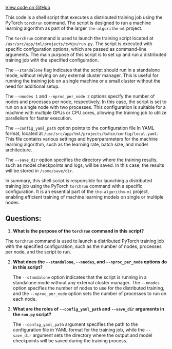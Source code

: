 [View code on GitHub](https://github.com/twitter/the-algorithm-ml/blob/master/projects/twhin/scripts/run_in_docker.sh)

This code is a shell script that executes a distributed training job using the PyTorch `torchrun` command. The script is designed to run a machine learning algorithm as part of the larger `the-algorithm-ml` project.

The `torchrun` command is used to launch the training script located at `/usr/src/app/tml/projects/twhin/run.py`. The script is executed with specific configuration options, which are passed as command-line arguments. The main purpose of this script is to set up and run a distributed training job with the specified configuration.

The `--standalone` flag indicates that the script should run in a standalone mode, without relying on any external cluster manager. This is useful for running the training job on a single machine or a small cluster without the need for additional setup.

The `--nnodes 1` and `--nproc_per_node 2` options specify the number of nodes and processes per node, respectively. In this case, the script is set to run on a single node with two processes. This configuration is suitable for a machine with multiple GPUs or CPU cores, allowing the training job to utilize parallelism for faster execution.

The `--config_yaml_path` option points to the configuration file in YAML format, located at `/usr/src/app/tml/projects/twhin/config/local.yaml`. This file contains various settings and hyperparameters for the machine learning algorithm, such as the learning rate, batch size, and model architecture.

The `--save_dir` option specifies the directory where the training results, such as model checkpoints and logs, will be saved. In this case, the results will be stored in `/some/save/dir`.

In summary, this shell script is responsible for launching a distributed training job using the PyTorch `torchrun` command with a specific configuration. It is an essential part of the `the-algorithm-ml` project, enabling efficient training of machine learning models on single or multiple nodes.
## Questions: 
 1. **What is the purpose of the `torchrun` command in this script?**

   The `torchrun` command is used to launch a distributed PyTorch training job with the specified configuration, such as the number of nodes, processes per node, and the script to run.

2. **What does the `--standalone`, `--nnodes`, and `--nproc_per_node` options do in this script?**

   The `--standalone` option indicates that the script is running in a standalone mode without any external cluster manager. The `--nnodes` option specifies the number of nodes to use for the distributed training, and the `--nproc_per_node` option sets the number of processes to run on each node.

3. **What are the roles of `--config_yaml_path` and `--save_dir` arguments in the `run.py` script?**

   The `--config_yaml_path` argument specifies the path to the configuration file in YAML format for the training job, while the `--save_dir` argument sets the directory where the output and model checkpoints will be saved during the training process.